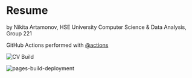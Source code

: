 # Resume

by Nikita Artamonov, HSE University Computer Science & Data Analysis, Group 221


GitHub Actions performed with [@actions](https://github.com/actions)

![CV Build](https://github.com/prNickinv/resume/actions/workflows/main.yml/badge.svg?event=push)

![pages-build-deployment](https://github.com/prNickinv/resume/actions/workflows/pages-build-deployment/badge.svg?event=push)
